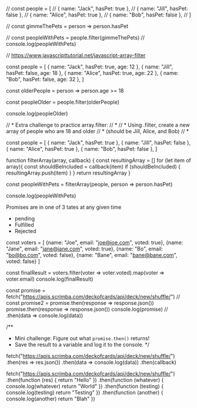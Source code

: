 // const people = [
//   { name: "Jack", hasPet: true },
//   { name: "Jill", hasPet: false },
//   { name: "Alice", hasPet: true },
//   { name: "Bob", hasPet: false },
// ]

// const gimmeThePets = person => person.hasPet

// const peopleWithPets = people.filter(gimmeThePets)
// console.log(peopleWithPets)

// https://www.javascripttutorial.net/javascript-array-filter

const people = [
    { name: "Jack", hasPet: true, age: 12 },
    { name: "Jill", hasPet: false, age: 18 },
    { name: "Alice", hasPet: true, age: 22 },
    { name: "Bob", hasPet: false, age: 32 },
]

const olderPeople = person => person.age >= 18

const peopleOlder = people.filter(olderPeople)

console.log(peopleOlder)

//  * Extra challenge to practice array.filter:
//  *
//  * Using .filter, create a new array of people who are 18 and older
//  * (should be Jill, Alice, and Bob)
//  *

const people = [
  { name: "Jack", hasPet: true },
  { name: "Jill", hasPet: false },
  { name: "Alice", hasPet: true },
  { name: "Bob", hasPet: false },
]

function filterArray(array, callback) {
  const resultingArray = []
  for (let item of array){
    const shouldBeIncluded = callback(item)
    if (shouldBeIncluded) {
      resultingArray.push(item)
    }
  }
  return resultingArray
}

const peopleWithPets = filterArray(people, person => person.hasPet)

console.log(peopleWithPets)

<!-- Promises -->
Promises are in one of 3 tates at any given time
- pending
- Fulfilled
- Rejected

<!-- Chainning Methods -->
const voters = [
  {name: "Joe", email: "joe@joe.com", voted: true},
  {name: "Jane", email: "jane@jane.com", voted: true},
  {name: "Bo", email: "bo@bo.com", voted: false},
  {name: "Bane", email: "bane@bane.com", voted: false}
]

const finalResult = voters.filter(voter => voter.voted).map(voter => voter.email)
console.log(finalResult)

const promise = fetch("https://apis.scrimba.com/deckofcards/api/deck/new/shuffle/")
// const promise2 = promise.then(response => response.json())
promise.then(response => response.json())
console.log(promise)
// .then(data => console.log(data))

/**
 * Mini challenge: Figure out what `promise.then()` returns! 
 * Save the result to a variable and log it to the console.
 */

fetch("https://apis.scrimba.com/deckofcards/api/deck/new/shuffle/")
  .then(res => res.json())
  .then(data => console.log(data))
  .then(callback)

fetch("https://apis.scrimba.com/deckofcards/api/deck/new/shuffle/")
  .then(function (res) {
    return "Hello"
  })
  .then(function (whatever) {
    console.log(whatever)
    return "World"
  })
  .then(function (testing) {
    console.log(testing)
    return "Testing"
  })
  .then(function (another) {
    console.log(another)
    return "Blah"
  })
